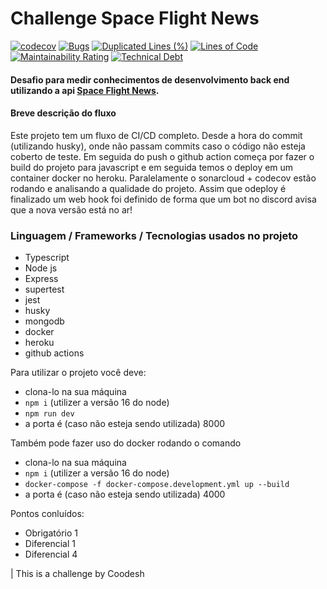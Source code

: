 # Challenge Space Flight News

[![codecov](https://codecov.io/gh/LeoAntunesBrombilla/challenge/branch/main/graph/badge.svg?token=3NSCM4OGJG)](https://codecov.io/gh/LeoAntunesBrombilla/challenge)
[![Bugs](https://sonarcloud.io/api/project_badges/measure?project=LeoAntunesBrombilla_challenge&metric=bugs)](https://sonarcloud.io/summary/new_code?id=LeoAntunesBrombilla_challenge)
[![Duplicated Lines (%)](https://sonarcloud.io/api/project_badges/measure?project=LeoAntunesBrombilla_challenge&metric=duplicated_lines_density)](https://sonarcloud.io/summary/new_code?id=LeoAntunesBrombilla_challenge)
[![Lines of Code](https://sonarcloud.io/api/project_badges/measure?project=LeoAntunesBrombilla_challenge&metric=ncloc)](https://sonarcloud.io/summary/new_code?id=LeoAntunesBrombilla_challenge)
[![Maintainability Rating](https://sonarcloud.io/api/project_badges/measure?project=LeoAntunesBrombilla_challenge&metric=sqale_rating)](https://sonarcloud.io/summary/new_code?id=LeoAntunesBrombilla_challenge)
[![Technical Debt](https://sonarcloud.io/api/project_badges/measure?project=LeoAntunesBrombilla_challenge&metric=sqale_index)](https://sonarcloud.io/summary/new_code?id=LeoAntunesBrombilla_challenge)


#### Desafio para medir conhecimentos de desenvolvimento back end utilizando a api [Space Flight News](https://api.spaceflightnewsapi.net/v3/documentation). 

#### Breve descrição do fluxo

Este projeto tem um fluxo de CI/CD completo. Desde a hora do commit (utilizando husky), onde não passam commits caso o código não esteja coberto de teste. Em seguida do push o github action começa por fazer o build do projeto para javascript e em seguida temos o deploy em um container docker no heroku. Paralelamente o sonarcloud + codecov estão rodando e analisando a qualidade do projeto. Assim que odeploy é finalizado um web hook foi definido de forma que um bot no discord avisa que a nova versão está no ar!

### Linguagem / Frameworks / Tecnologias usados no projeto

- Typescript
- Node js
- Express 
- supertest
- jest
- husky
- mongodb
- docker
- heroku
- github actions

Para utilizar o projeto você deve:

- clona-lo na sua máquina
- `npm i` (utilizer  a versão 16 do node)
- `npm run dev`
- a porta é (caso não esteja sendo utilizada) 8000

Também pode fazer uso do docker rodando o comando

- clona-lo na sua máquina
- `npm i` (utilizer  a versão 16 do node)
- `docker-compose -f docker-compose.development.yml up --build`
- a porta é (caso não esteja sendo utilizada) 4000

Pontos conluídos: 

* Obrigatório 1
* Diferencial 1
* Diferencial 4


| This is a challenge by Coodesh
